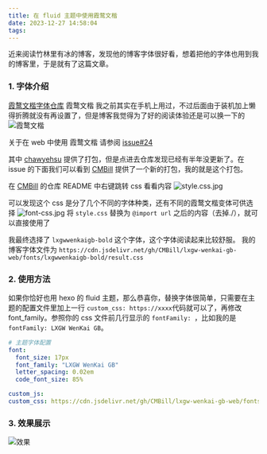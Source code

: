 ```yaml
---
title: 在 fluid 主题中使用霞鹜文楷
date: 2023-12-27 14:58:04
tags:
---
```


近来阅读竹林里有冰的博客，发现他的博客字体很好看，想着把他的字体也用到我的博客里，于是就有了这篇文章。

### 1. 字体介绍
[霞鹜文楷字体仓库](https://github.com/lxgw/LxgwWenKai)
霞鹜文楷 我之前其实在手机上用过，不过后面由于装机加上懒得折腾就没有再设置了，但是博客我觉得为了好的阅读体验还是可以换一下的
![霞鹜文楷](/images/Use-lxgw-wenkai-in-fluid/wenkai.png)

关于在 web 中使用 霞鹜文楷 请参阅 [issue#24](https://github.com/lxgw/LxgwWenKai/issues/24)

其中 [chawyehsu](https://github.com/chawyehsu/lxgw-wenkai-webfont) 提供了打包，但是点进去仓库发现已经有半年没更新了。在 issue 的下面我们可以看到 [CMBill](https://github.com/CMBill/lxgw-wenkai-gb-web) 提供了一个新的打包，我的就是这个打包。

在 [CMBill](https://github.com/CMBill/lxgw-wenkai-gb-web) 的仓库 README 中右键跳转 css 看看内容 ![style.css.jpg](/images/Use-lxgw-wenkai-in-fluid/style.css.jpg)

可以发现这个 css 是分了几个不同的字体种类，还有不同的霞鹜文楷变体可供选择
![font-css.jpg](/images/Use-lxgw-wenkai-in-fluid/font-css.jpg)
将 `style.css` 替换为 `@import url` 之后的内容（去掉./），就可以直接使用了

我最终选择了 `lxgwwenkaigb-bold` 这个字体，这个字体阅读起来比较舒服。
我的博客字体文件为
`https://cdn.jsdelivr.net/gh/CMBill/lxgw-wenkai-gb-web/fonts/lxgwwenkaigb-bold/result.css`

### 2. 使用方法
如果你恰好也用 hexo 的 fluid 主题，那么恭喜你，替换字体很简单，只需要在主题的配置文件里加上一行 `custom_css: https://xxxx`代码就可以了，再修改 font_family。参照你的 css 文件前几行显示的 `fontFamily: `，比如我的是 `fontFamily: LXGW WenKai GB`。

```yaml
# 主题字体配置
font:
  font_size: 17px
  font_family: "LXGW WenKai GB"
  letter_spacing: 0.02em
  code_font_size: 85%

custom_js:
custom_css: https://cdn.jsdelivr.net/gh/CMBill/lxgw-wenkai-gb-web/fonts/lxgwwenkaigb-bold/result.css
```
### 3. 效果展示
![效果](/images/Use-lxgw-wenkai-in-fluid/result.jpg)